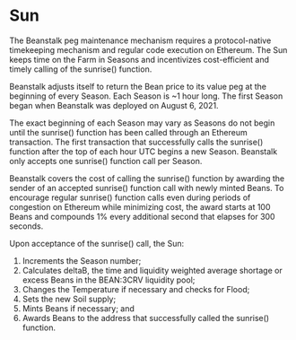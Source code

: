 # Sun

The Beanstalk peg maintenance mechanism requires a protocol-native timekeeping mechanism and regular code execution on Ethereum. The Sun keeps time on the Farm in Seasons and incentivizes cost-efficient and timely calling of the sunrise() function.

Beanstalk adjusts itself to return the Bean price to its value peg at the beginning of every Season. Each Season is \~1 hour long. The first Season began when Beanstalk was deployed on August 6, 2021.

The exact beginning of each Season may vary as Seasons do not begin until the sunrise() function has been called through an Ethereum transaction. The first transaction that successfully calls the sunrise() function after the top of each hour UTC begins a new Season. Beanstalk only accepts one sunrise() function call per Season.

Beanstalk covers the cost of calling the sunrise() function by awarding the sender of an accepted sunrise() function call with newly minted Beans. To encourage regular sunrise() function calls even during periods of congestion on Ethereum while minimizing cost, the award starts at 100 Beans and compounds 1% every additional second that elapses for 300 seconds.

Upon acceptance of the sunrise() call, the Sun:

1. Increments the Season number;
2. Calculates deltaB, the time and liquidity weighted average shortage or excess Beans in the BEAN:3CRV liquidity pool;
3. Changes the Temperature if necessary and checks for Flood;
4. Sets the new Soil supply;
5. Mints Beans if necessary; and
6. Awards Beans to the address that successfully called the sunrise() function.
